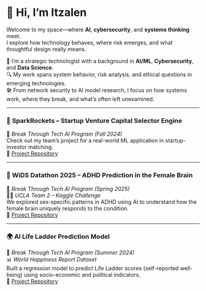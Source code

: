# 👋 Hi, I’m Itzalen

Welcome to my space—where **AI**, **cybersecurity**, and **systems thinking** meet.  
I explore how technology behaves, where risk emerges, and what thoughtful design really means.

🎯 I’m a strategic technologist with a background in **AI/ML**, **Cybersecurity**, and **Data Science**.  
🔍 My work spans system behavior, risk analysis, and ethical questions in emerging technologies.  
🛠️ From network security to AI model research, I focus on how systems work, where they break, and what’s often left unexamined.

---

### 🚀 **SparkRockets – Startup Venture Capital Selector Engine**  
🧠 *Break Through Tech AI Program (Fall 2024)*  
Check out my team’s project for a real-world ML application in startup-investor matching.  
🔗 [Project Repository](https://github.com/cactusJ12/Sparkrockets-BTTAI-Startup-Venture-Capital-Selector-Engine-)

---

### 🧬 **WiDS Datathon 2025 – ADHD Prediction in the Female Brain**  
🧠 *Break Through Tech AI Program (Spring 2025)*  
👩‍🔬 *UCLA Team 2 – Kaggle Challenge*  
We explored sex-specific patterns in ADHD using AI to understand how the female brain uniquely responds to the condition.  
🔗 [Project Repository](https://github.com/WiDS-Datathon-2025-UCLA-Team-2/UCLA_WiDS_Team-2)

---

### 🌍 **AI Life Ladder Prediction Model**  
🧠 *Break Through Tech AI Program (Summer 2024)*  
📊 *World Happiness Report Dataset*  
Built a regression model to predict Life Ladder scores (self-reported well-being) using socio-economic and political indicators.  
🔗 [Project Repository](https://github.com/Itz-creator07/AI-Life-ladder-Prediction-model/tree/main)

